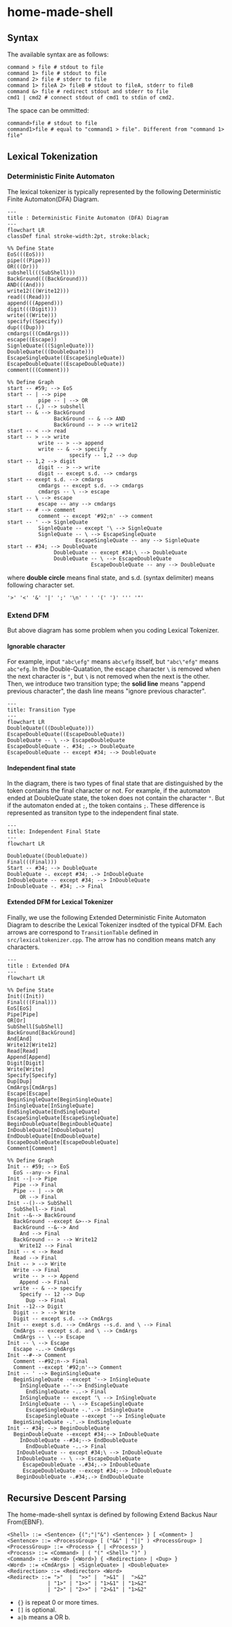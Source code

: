 # home-made-shell

## Syntax

The available syntax are as follows:

```
command > file # stdout to file
command 1> file # stdout to file
command 2> file # stderr to file
command 1> fileA 2> fileB # stdout to fileA, stderr to fileB
command &> file # redirect stdout and stderr to file
cmd1 | cmd2 # connect stdout of cmd1 to stdin of cmd2.
```

The space can be ommitted:
```
command>file # stdout to file
command1>file # equal to "command1 > file". Different from "command 1> file"
```

## Lexical Tokenization

### Deterministic Finite Automaton

The lexical tokenizer is typically represented by the following Deterministic Finite Automaton(DFA) Diagram.

```mermaid
---
title : Deterministic Finite Automaton (DFA) Diagram
---
flowchart LR
classDef final stroke-width:2pt, stroke:black;

%% Define State
EoS(((EoS)))
pipe(((Pipe)))
OR(((Or)))
subshell(((SubShell)))
BackGround(((BackGround)))
AND(((And)))
write12(((Write12)))
read(((Read)))
append(((Append)))
digit(((Digit)))
write(((Write)))
specify((Specify))
dup(((Dup)))
cmdargs(((CmdArgs)))
escape((Escape))
SignleQuate(((SignleQuate)))
DoubleQuate(((DoubleQuate)))
EscapeSingleQuate((EscapeSingleQuate))
EscapeDoubleQuate((EscapeDoubleQuate))
comment(((Comment)))

%% Define Graph
start -- #59; --> EoS
start -- | --> pipe
          pipe -- | --> OR
start -- (,) --> subshell
start -- & --> BackGround
               BackGround -- & --> AND
               BackGround -- > --> write12
start -- < --> read
start -- > --> write
          write -- > --> append
          write -- & --> specify
                    specify -- 1,2 --> dup
start -- 1,2 --> digit
          digit -- > --> write
          digit -- except s.d. --> cmdargs
start -- exept s.d. --> cmdargs
          cmdargs -- except s.d. --> cmdargs
          cmdargs -- \ --> escape
start -- \ --> escape
          escape -- any --> cmdargs
start -- # --> comment
          comment -- except '#92;n' --> comment
start -- ' --> SignleQuate
          SignleQuate -- except '\ --> SignleQuate
          SignleQuate -- \ --> EscapeSingleQuate
                      EscapeSingleQuate -- any --> SignleQuate
start -- #34; --> DoubleQuate
               DoubleQuate -- except #34;\ --> DoubleQuate
               DoubleQuate -- \ --> EscapeDoubleQuate
                           EscapeDoubleQuate -- any --> DoubleQuate

```

where **double circle** means final state, and s.d. (syntax delimiter) means following character set.

```
'>' '<' '&' '|' ';' '\n' ' ' '(' ')' ''' '"'
```

### Extend DFM

But above diagram has some problem when you coding Lexical Tokenizer.

#### Ignorable character

For example, input `"abc\efg"` means `abc\efg` itsself, but `"abc\"efg"` means `abc"efg`. In the Double-Quatation, the escape character `\` is removed when the next character is `"`, but `\` is not removed when the next is the other.
Then, we introduce two transition type; the **solid line** means "append previous character", the dash line means "ignore previous character".

```mermaid
---
title: Transition Type
---
flowchart LR
DoubleQuate(((DoubleQuate)))
EscapeDoubleQuate((EscapeDoubleQuate))
DoubleQuate -- \ --> EscapeDoubleQuate
EscapeDoubleQuate -. #34; .-> DoubleQuate
EscapeDoubleQuate -- except #34; --> DoubleQuate

```

#### Independent final state

In the diagram, there is two types of final state that are distinguished by the token contains the final character or not.
For example, if the automaton ended at DoubleQuate state, the token does not contain the character `"`. But if the automaton ended at `;`, the token contains `;`.
These difference is represented as transiton type to the independent final state.

```mermaid
---
title: Independent Final State
---
flowchart LR

DoubleQuate((DoubleQuate))
Final(((Final)))
Start -- #34; --> DoubleQuate
DoubleQuate -. except #34; .-> InDoubleQuate
InDoubleQuate -- except #34; --> InDoubleQuate
InDoubleQuate -. #34; .-> Final

```

#### Extended DFM for Lexical Tokenizer

Finally, we use the following Extended Deterministic Finite Automaton Diagram to describe the Lexical Tokenizer insdted of the typical DFM.
Each arrows are correspond to `TransitionTable` defined in `src/lexicaltokenizer.cpp`. The arrow has no condition means match any characters.

```mermaid
---
title : Extended DFA
---
flowchart LR

%% Define State
Init((Init))
Final(((Final)))
EoS[EoS]
Pipe[Pipe]
OR[Or]
SubShell[SubShell]
BackGround[BackGround]
And[And]
Write12[Write12]
Read[Read]
Append[Append]
Digit[Digit]
Write[Write]
Specify[Specify]
Dup[Dup]
CmdArgs[CmdArgs]
Escape[Escape]
BeginSingleQuate[BeginSingleQuate]
InSingleQuate[InSingleQuate]
EndSingleQuate[EndSingleQuate]
EscapeSingleQuate[EscapeSingleQuate]
BeginDoubleQuate[BeginDoubleQuate]
InDoubleQuate[InDoubleQuate]
EndDoubleQuate[EndDoubleQuate]
EscapeDoubleQuate[EscapeDoubleQuate]
Comment[Comment]

%% Define Graph
Init -- #59; --> EoS
  EoS --any--> Final
Init --|--> Pipe
  Pipe --> Final
  Pipe -- | --> OR
    OR --> Final
Init --()--> SubShell
  SubShell--> Final
Init --&--> BackGround
  BackGround --except &>--> Final
  BackGround --&--> And
    And --> Final
  BackGround -- > --> Write12
    Write12 --> Final
Init -- < --> Read
  Read --> Final
Init -- > --> Write
  Write --> Final
  write -- > --> Append
    Append --> Final
  write -- & --> specify
    Specify -- 12 --> Dup
      Dup --> Final
Init --12--> Digit
  Digit -- > --> Write
  Digit -- except s.d. --> CmdArgs
Init -- exept s.d. --> CmdArgs --s.d. and \ --> Final
  CmdArgs -- except s.d. and \ --> CmdArgs
  CmdArgs -- \ --> Escape
Init -- \ --> Escape
  Escape -..-> CmdArgs
Init --#--> Comment
  Comment --#92;n--> Final
  Comment --except '#92;n'--> Comment
Init -- ' --> BeginSingleQuate
  BeginSingleQuate --except '--> InSingleQuate
    InSingleQuate --'--> EndSingleQuate
      EndSingleQuate -..-> Final
    InSingleQuate -- except '\ --> InSingleQuate
    InSingleQuate -- \ --> EscapeSingleQuate
      EscapeSingleQuate -.'.-> InSingleQuate
      EscapeSingleQuate --except '--> InSingleQuate
  BeginSingleQuate -.'.-> EndSingleQuate
Init -- #34; --> BeginDoubleQuate
  BeginDoubleQuate --except #34;--> InDoubleQuate
    InDoubleQuate --#34;--> EndDoubleQuate
      EndDoubleQuate -..-> Final
   InDoubleQuate -- except #34;\ --> InDoubleQuate
   InDoubleQuate -- \ --> EscapeDoubleQuate
     EscapeDoubleQuate -.#34;.-> InDoubleQuate
     EscapeDoubleQuate --except #34;--> InDoubleQuate
   BeginDoubleQuate -.#34;.-> EndDoubleQuate
```

## Recursive Descent Parsing

The home-made-shell syntax is defined by following Extend Backus Naur From(EBNF).

```EBNF
<Shell> ::= <Sentence> {(";"|"&") <Sentence> } [ <Comment> ]
<Sentence> ::= <ProcessGroup> [ ("&&" | "||" ) <ProcessGroup> ]
<ProcessGroup> ::= <Process> { | <Process> }
<Process> ::= <Command> | ( "(" <Shell> ")" )
<Command> ::= <Word> {<Word>} { <Redirection> | <Dup> }
<Word> ::= <CmdArgs> | <SignleQuate> | <DoubleQuate>
<Redirection> ::= <Redirector> <Word>
<Redirect> ::= ">"  |  ">>" |  ">&1" |  ">&2"
             | "1>" | "1>>" | "1>&1" | "1>&2"
             | "2>" | "2>>" | "2>&1" | "1>&2"
```

* `{}` is repeat 0 or more times.
* `[]` is optional.
* `a|b` means a OR b.

